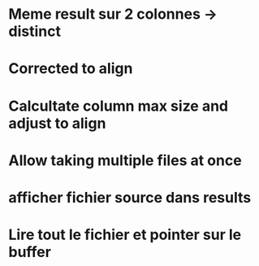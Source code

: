 # Meme result sur 2 colonnes -> distinct
# Corrected to align
# Calcultate column max size and adjust to align
# Allow taking multiple files at once
# afficher fichier source dans results
# Lire tout le fichier et pointer sur le buffer